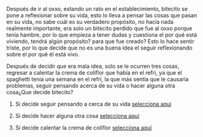 [//]: # (esta es respuesta de: ir al oxxo)
[//]: # (Por: Hugo Cano)

Después de ir al oxxo, estando un rato en el establecimiento, bitecito se pone a reflexionar sobre su vida, esto lo lleva a pensar las cosas que pasan en su vida, no sabe cuál es su verdadero propósito, no hacía nada realmente importante, era solo un bitecito perdido que fue al oxxo porque tenía hambre, por lo que empieza a tener dudas y cuestiona el por qué está viviendo, tendrá algún propósito? para que fue creado? Esto lo hace sentir triste, por lo que decide que no es una buena idea el seguir reflexionando sobre el por qué él está vivo.

Después de decidir que era mala idea, solo se le ocurren tres cosas, regresar a calentar la crema de coliflor que había en el refri, ya que el spaghetti tenía una semana en el refri, la que más sentía que le causaría problemas, seguir pensando acerca de su vida o hacer alguna otra cosa¿Que decide bitecito?


1. Si decide seguir pensando a cerca de su vida [selecciona aquí](motivos-para-vivir.md)

2. Si decide hacer alguna otra cosa [selecciona aquí](brincar-de-gusto.md)

3. Si decide calentar la crema de coliflor [selecciona aquí](calentar-micro.md)
